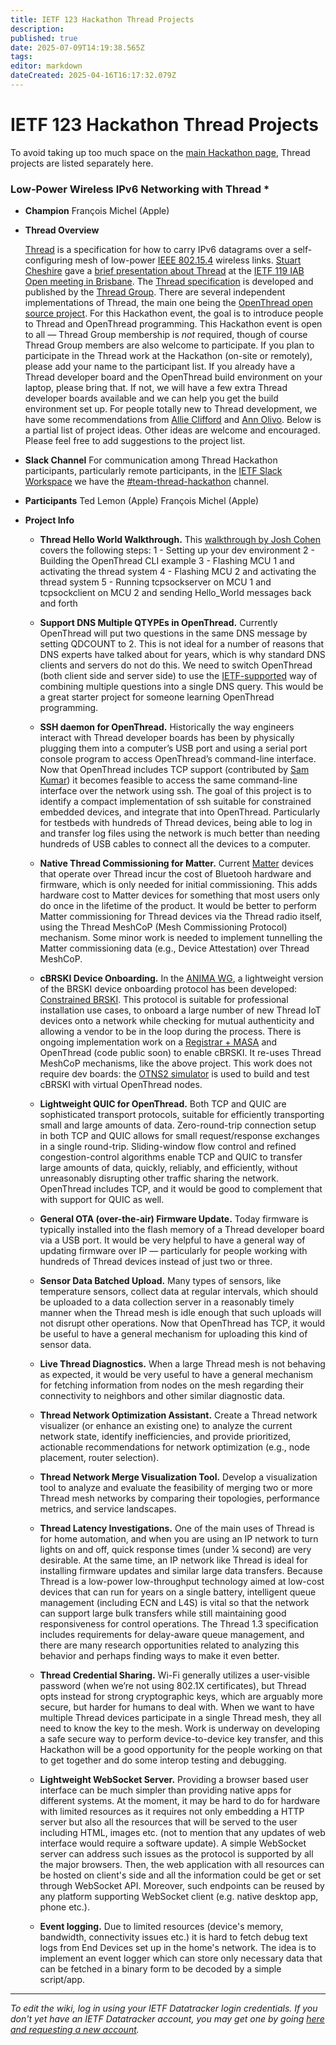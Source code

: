 ```yaml
---
title: IETF 123 Hackathon Thread Projects
description: 
published: true
date: 2025-07-09T14:19:38.565Z
tags: 
editor: markdown
dateCreated: 2025-04-16T16:17:32.079Z
---
```


# IETF 123 Hackathon Thread Projects

To avoid taking up too much space on the [main Hackathon page](/meeting/123/hackathon), Thread projects are listed separately here.

### Low-Power Wireless IPv6 Networking with Thread *

- **Champion**
François Michel (Apple)

- **Thread Overview**

  [Thread](https://en.wikipedia.org/wiki/Thread_(network_protocol)) is a specification for how to carry IPv6 datagrams over a self-configuring mesh of low-power [IEEE 802.15.4](https://en.wikipedia.org/wiki/IEEE_802.15.4) wireless links. [Stuart Cheshire](https://www.threadgroup.org/thread-group#board&officers:~:text=Stuart%20Cheshire) gave a [brief presentation about Thread](https://www.youtube.com/watch?v=DplqxrH6Xbg&t=2148s) at the [IETF 119 IAB Open meeting in Brisbane](https://datatracker.ietf.org/meeting/119/proceedings#:~:text=iabopen). The [Thread specification](https://www.threadgroup.org/support#specifications) is developed and published by the [Thread Group](https://www.threadgroup.org/). There are several independent implementations of Thread, the main one being the [OpenThread open source project](https://openthread.io/).
For this Hackathon event, the goal is to introduce people to Thread and OpenThread programming. This Hackathon event is open to all — Thread Group membership is *not* required, though of course Thread Group members are also welcome to participate. If you plan to participate in the Thread work at the Hackathon (on-site or remotely), please add your name to the participant list. If you already have a Thread developer board and the OpenThread build environment on your laptop, please bring that. If not, we will have a few extra Thread developer boards available and we can help you get the build environment set up. For people totally new to Thread development, we have some recommendations from [Allie Clifford](/meeting/120/hackathon/Thread-Guide-Allie-Clifford) and [Ann Olivo](/meeting/120/hackathon/Thread-Guide-Ann-Olivo).
Below is a partial list of project ideas. Other ideas are welcome and encouraged. Please feel free to add suggestions to the project list.

- **Slack Channel**
For communication among Thread Hackathon participants, particularly remote participants, in the [IETF Slack Workspace](https://join.slack.com/t/ietf/shared_invite/zt-2tp4eenlx-5XWQGCglltuzsxpwsQm_tw) we have the [#team-thread-hackathon](https://ietf.slack.com/archives/C07DE1M657E) channel.

- **Participants**
Ted Lemon (Apple)
François Michel (Apple)

- **Project Info**

  - **Thread Hello World Walkthrough.** This [walkthrough by Josh Cohen](https://github.com/joshco/esp-walkthrough/blob/main/hello_world.md) covers the following steps:
  1 - Setting up your dev environment
  2 - Building the OpenThread CLI example
  3 - Flashing MCU 1 and activating the thread system
  4 - Flashing MCU 2 and activating the thread system
  5 - Running tcpsockserver on MCU 1 and tcpsockclient on MCU 2 and sending Hello_World messages back and forth

  - **Support DNS Multiple QTYPEs in OpenThread.** Currently OpenThread will put two questions in the same DNS message by setting QDCOUNT to 2. This is not ideal for a number of reasons that DNS experts have talked about for years, which is why standard DNS clients and servers do not do this. We need to switch OpenThread (both client side and server side) to use the [IETF-supported](https://datatracker.ietf.org/doc/html/draft-ietf-dnssd-multi-qtypes) way of combining multiple questions into a single DNS query. This would be a great starter project for someone learning OpenThread programming.

  - **SSH daemon for OpenThread.** Historically the way engineers interact with Thread developer boards has been by physically plugging them into a computer’s USB port and using a serial port console program to access OpenThread’s command-line interface. Now that OpenThread includes TCP support (contributed by [Sam Kumar](https://www.samkumar.org/)) it becomes feasible to access the same command-line interface over the network using ssh. The goal of this project is to identify a compact implementation of ssh suitable for constrained embedded devices, and integrate that into OpenThread. Particularly for testbeds with hundreds of Thread devices, being able to log in and transfer log files using the network is much better than needing hundreds of USB cables to connect all the devices to a computer.

  - **Native Thread Commissioning for Matter.** Current [Matter](https://csa-iot.org/all-solutions/matter/) devices that operate over Thread incur the cost of Bluetooh hardware and firmware, which is only needed for initial commissioning. This adds hardware cost to Matter devices for something that most users only do once in the lifetime of the product. It would be better to perform Matter commissioning for Thread devices via the Thread radio itself, using the Thread MeshCoP (Mesh Commissioning Protocol) mechanism. Some minor work is needed to implement tunnelling the Matter commissioning data (e.g., Device Attestation) over Thread MeshCoP.

  - **cBRSKI Device Onboarding.** In the [ANIMA WG](https://datatracker.ietf.org/wg/anima/about/), a lightweight version of the BRSKI device onboarding protocol has been developed: [Constrained BRSKI](https://datatracker.ietf.org/doc/html/draft-ietf-anima-constrained-voucher). This protocol is suitable for professional installation use cases, to onboard a large number of new Thread IoT devices onto a network while checking for mutual authenticity and allowing a vendor to be in the loop during the process. There is ongoing implementation work on a [Registrar + MASA](https://github.com/EskoDijk/ot-registrar) and OpenThread (code public soon) to enable cBRSKI. It re-uses Thread MeshCoP mechanisms, like the above project. This work does not require dev boards: the [OTNS2 simulator](https://github.com/openthread/ot-ns/issues/528) is used to build and test cBRSKI with virtual OpenThread nodes.

  - **Lightweight QUIC for OpenThread.** Both TCP and QUIC are sophisticated transport protocols, suitable for efficiently transporting small and large amounts of data. Zero-round-trip connection setup in both TCP and QUIC allows for small request/response exchanges in a single round-trip. Sliding-window flow control and refined congestion-control algorithms enable TCP and QUIC to transfer large amounts of data, quickly, reliably, and efficiently, without unreasonably disrupting other traffic sharing the network. OpenThread includes TCP, and it would be good to complement that with support for QUIC as well.

  - **General OTA (over-the-air) Firmware Update.** Today firmware is typically installed into the flash memory of a Thread developer board via a USB port. It would be very helpful to have a general way of updating firmware over IP — particularly for people working with hundreds of Thread devices instead of just two or three.

  - **Sensor Data Batched Upload.** Many types of sensors, like temperature sensors, collect data at regular intervals, which should be uploaded to a data collection server in a reasonably timely manner when the Thread mesh is idle enough that such uploads will not disrupt other operations. Now that OpenThread has TCP, it would be useful to have a general mechanism for uploading this kind of sensor data.

  - **Live Thread Diagnostics.** When a large Thread mesh is not behaving as expected, it would be very useful to have a general mechanism for fetching information from nodes on the mesh regarding their connectivity to neighbors and other similar diagnostic data.

  - **Thread Network Optimization Assistant.** Create a Thread network visualizer (or enhance an existing one) to analyze the current network state, identify inefficiencies, and provide prioritized, actionable recommendations for network optimization (e.g., node placement, router selection).

  - **Thread Network Merge Visualization Tool.** Develop a visualization tool to analyze and evaluate the feasibility of merging two or more Thread mesh networks by comparing their topologies, performance metrics, and service landscapes.

  - **Thread Latency Investigations.** One of the main uses of Thread is for home automation, and when you are using an IP network to turn lights on and off, quick response times (under ¼ second) are very desirable. At the same time, an IP network like Thread is ideal for installing firmware updates and similar large data transfers. Because Thread is a low-power low-throughput technology aimed at low-cost devices that can run for years on a single battery, intelligent queue management (including ECN and L4S) is vital so that the network can support large bulk transfers while still maintaining good responsiveness for control operations. The Thread 1.3 specification includes requirements for delay-aware queue management, and there are many research opportunities related to analyzing this behavior and perhaps finding ways to make it even better.

  - **Thread Credential Sharing.** Wi-Fi generally utilizes a user-visible password (when we’re not using 802.1X certificates), but Thread opts instead for strong cryptographic keys, which are arguably more secure, but harder for humans to deal with. When we want to have multiple Thread devices participate in a single Thread mesh, they all need to know the key to the mesh. Work is underway on developing a safe secure way to perform device-to-device key transfer, and this Hackathon will be a good opportunity for the people working on that to get together and do some interop testing and debugging.

  - **Lightweight WebSocket Server.** Providing a browser based user interface can be much simpler than providing native apps for different systems. At the moment, it may be hard to do for hardware with limited resources as it requires not only embedding a HTTP server but also all the resources that will be served to the user including HTML, images etc. (not to mention that any updates of web interface would require a software update). A simple WebSocket server can address such issues as the protocol is supported by all the major browsers. Then, the web application with all resources can be hosted on client's side and all the information could be get or set through WebSocket API. Moreover, such endpoints can be reused by any platform supporting WebSocket client (e.g. native desktop app, phone etc.).

  - **Event logging.** Due to limited resources (device's memory, bandwidth, connectivity issues etc.) it is hard to fetch debug text logs from End Devices set up in the home's network. The idea is to implement an event logger which can store only necessary data that can be fetched in a binary form to be decoded by a simple script/app.

----

*To edit the wiki, log in using your IETF Datatracker login credentials. If you don't yet have an IETF Datatracker account, you may get one by going [here and requesting a new account](https://datatracker.ietf.org/accounts/create/).*

